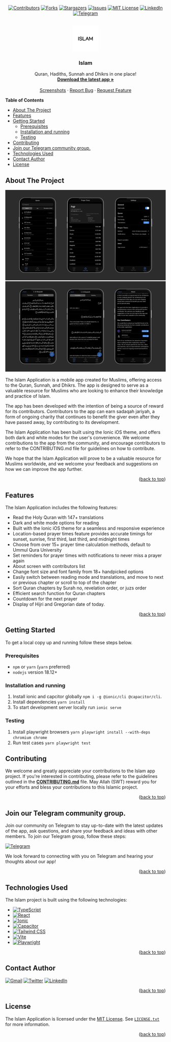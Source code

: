<a name="readme-top"></a>

<div align=center>

[![Contributors][contributors-shield]][contributors-url]
[![Forks][forks-shield]][forks-url]
[![Stargazers][stars-shield]][stars-url]
[![Issues][issues-shield]][issues-url]
[![MIT License][license-shield]][license-url]
[![LinkedIn][linkedin-shield]][linkedin-url]
[![Telegram][telegram-community-shield]][telegram-community-url]

</div>

<!-- PROJECT LOGO -->
<br />
<div align="center">
  <a href="https://github.com/Muhammed-Rahif/Islam">
    <img src="resources/icon.png" alt="Logo" width="80" height="80">
  </a>

  <h3 align="center">Islam</h3>

  <p align="center">
    Quran, Hadiths, Sunnah and Dhikrs in one place!
    <br />
    <a href="https://github.com/Muhammed-Rahif/Islam/releases/latest"><strong>Download the latest app »</strong></a>
    <br />
    <br />
    <a href="#screenshots">Screenshots</a>
    ·
    <a href="https://github.com/Muhammed-Rahif/Islam/issues">Report Bug</a>
    ·
    <a href="https://github.com/Muhammed-Rahif/Islam/issues">Request Feature</a>
  </p>
</div>

<!-- START doctoc generated TOC please keep comment here to allow auto update -->
<!-- DON'T EDIT THIS SECTION, INSTEAD RE-RUN doctoc TO UPDATE -->
**Table of Contents**

- [About The Project](#about-the-project)
- [Features](#features)
- [Getting Started](#getting-started)
  - [Prerequisites](#prerequisites)
  - [Installation and running](#installation-and-running)
  - [Testing](#testing)
- [Contributing](#contributing)
- [Join our Telegram community group.](#join-our-telegram-community-group)
- [Technologies Used](#technologies-used)
- [Contact Author](#contact-author)
- [License](#license)

<!-- END doctoc generated TOC please keep comment here to allow auto update -->

<!-- ABOUT THE PROJECT -->

## About The Project

<a name="screenshots"></a>

<div align=center>
<img src=resources/screenshots/1.png >
<img src=resources/screenshots/2.png >
</div>

<p>The Islam Application is a mobile app created for Muslims, offering access to the Quran, Sunnah, and Dhikrs. The app is designed to serve as a valuable resource for Muslims who are looking to enhance their knowledge and practice of Islam.

The app has been developed with the intention of being a source of reward for its contributors. Contributors to the app can earn sadaqah jariyah, a form of ongoing charity that continues to benefit the giver even after they have passed away, by contributing to its development.

The Islam Application has been built using the Ionic iOS theme, and offers both dark and white modes for the user's convenience. We welcome contributions to the app from the community, and encourage contributors to refer to the CONTRIBUTING.md file for guidelines on how to contribute.

We hope that the Islam Application will prove to be a valuable resource for Muslims worldwide, and we welcome your feedback and suggestions on how we can improve the app further.</p>

<p align="right">(<a href="#readme-top">back to top</a>)</p>

## Features

The Islam Application includes the following features:

- Read the Holy Quran with 147+ translations
- Dark and white mode options for reading
- Built with the Ionic iOS theme for a seamless and responsive experience
- Location-based prayer times feature provides accurate timings for sunset, sunrise, first third, last third, and midnight times
- Choose from over 15+ prayer time calculation methods, default to Ummul Qura University
- Set reminders for prayer times with notifications to never miss a prayer again
- About screen with contributors list
- Change font size and font family from 18+ handpicked options
- Easily switch between reading mode and translations, and move to next or previous chapter or scroll to top of the chapter
- Sort Quran chapters by Surah no, revelation order, or juzs order
- Efficient search function for Quran chapters
- Countdown for the next prayer
- Display of Hijri and Gregorian date of today.

<p align="right">(<a href="#readme-top">back to top</a>)</p>

## Getting Started

To get a local copy up and running follow these steps below.

### Prerequisites

- `npm` or `yarn` (`yarn` preferred)
- `nodejs` version 18.12+

### Installation and running

1. Install ionic and capcitor globally `npm i -g @ionic/cli @capacitor/cli`.
1. Install dependencies `yarn install`
1. To start development server locally run `ionic serve`

### Testing

1. Install playwright browsers `yarn playwright install --with-deps chromium chrome`
1. Run test cases `yarn playwright test`

## Contributing

We welcome and greatly appreciate your contributions to the Islam app project. If you're interested in contributing, please refer to the guidelines outlined in the [**CONTRIBUTING.md**](CONTRIBUTING.md) file. May Allah (SWT) reward you for your efforts and bless your contributions to this Islamic project.

<p align="right">(<a href="#readme-top">back to top</a>)</p>

<!-- We welcome contributions to the Islam Application! If you'd like to contribute, follow these steps:
1. Fork this repository to your GitHub account.
2. Clone the forked repository to your local machine.
3. Create a new branch for your changes using `git checkout -b <my-new-branch>`.
4. Make your changes and commit them with descriptive commit messages.
5. Push your changes to your forked repository with `git push origin <my-new-branch>`.
6. Create a pull request from your forked repository to this repository.
7. Wait for the maintainers to review your changes and merge them into the main branch. -->

## Join our Telegram community group.

Join our community on Telegram to stay up-to-date with the latest updates of the app, ask questions, and share your feedback and ideas with other members.
To join our Telegram group, follow these steps:

[![Telegram][telegram-community-shield]][telegram-community-url]

We look forward to connecting with you on Telegram and hearing your thoughts about our app!

<p align="right">(<a href="#readme-top">back to top</a>)</p>

## Technologies Used

The Islam project is built using the following technologies:

- [![TypeScript](https://img.shields.io/badge/TypeScript-007ACC?style=for-the-badge&logo=typescript&logoColor=white)](https://www.typescriptlang.org/)
- [![React][react.js]][react-url]
- [![Ionic][ionic]][ionic-url]
- [![Capacitor][capacitor]][capacitor-url]
- [![Tailwind CSS][tailwind-css]][tailwind-css-url]
- [![Vite][vite]][vite-url]
- [![Playwright][playwright]][playwright-url]

<p align="right">(<a href="#readme-top">back to top</a>)</p>

## Contact Author

[![Gmail](https://img.shields.io/badge/Gmail-rahifpalliyalil%40gmail.com-red?style=flat-square&logo=gmail)](mailto:rahifpalliyalil@gmail.com)
[![Twitter](https://img.shields.io/badge/Twitter-%40Muhammed__Rahif-blue?style=flat-square&logo=twitter)](https://twitter.com/Muhammed_Rahif)
[![LinkedIn](https://img.shields.io/badge/LinkedIn-Muhammed__Rahif-blue?style=flat-square&logo=linkedin)](https://www.linkedin.com/in/muhammed-rahif/)

<p align="right">(<a href="#readme-top">back to top</a>)</p>

## License

The Islam Application is licensed under the [MIT License](https://opensource.org/licenses/MIT). See [`LICENSE.txt`](LICENSE.txt) for more information.

<p align="right">(<a href="#readme-top">back to top</a>)</p>

[contributors-shield]: https://img.shields.io/github/contributors/Muhammed-Rahif/Islam.svg?style=for-the-badge
[contributors-url]: https://github.com/Muhammed-Rahif/Islam/graphs/contributors
[forks-shield]: https://img.shields.io/github/forks/Muhammed-Rahif/Islam.svg?style=for-the-badge
[forks-url]: https://github.com/Muhammed-Rahif/Islam/network/members
[stars-shield]: https://img.shields.io/github/stars/Muhammed-Rahif/Islam.svg?style=for-the-badge
[stars-url]: https://github.com/Muhammed-Rahif/Islam/stargazers
[issues-shield]: https://img.shields.io/github/issues/Muhammed-Rahif/Islam.svg?style=for-the-badge
[issues-url]: https://github.com/Muhammed-Rahif/Islam/issues
[license-shield]: https://img.shields.io/github/license/Muhammed-Rahif/Islam.svg?style=for-the-badge
[license-url]: https://github.com/Muhammed-Rahif/Islam/blob/master/LICENSE.txt
[linkedin-shield]: https://img.shields.io/badge/-LinkedIn-black.svg?style=for-the-badge&logo=linkedin&colorB=555
[linkedin-url]: https://www.linkedin.com/in/muhammed-rahif
[telegram-community-shield]: https://img.shields.io/badge/Join%20Us%20on-Telegram-2CA5E0?style=for-the-badge&logo=telegram&logoColor=white
[telegram-community-url]: https://t.me/islam_app_community
[react.js]: https://img.shields.io/badge/React-20232A?style=for-the-badge&logo=react&logoColor=61DAFB
[react-url]: https://reactjs.org/
[ionic]: https://img.shields.io/badge/Ionic-3880FF?style=for-the-badge&logoColor=white&logo=ionic
[ionic-url]: https://ionic.io/
[capacitor]: https://img.shields.io/badge/Capacitor-119EFF?style=for-the-badge&logoColor=white&logo=capacitor
[capacitor-url]: https://capacitorjs.com/
[daisyui]: https://img.shields.io/badge/DaisyUI-5A0EF8?style=for-the-badge&logoColor=white&logo=daisyui
[daisyui-url]: https://daisyui.com/
[tailwind-css]: https://img.shields.io/badge/Tailwind%20CSS-06B6D4?style=for-the-badge&logo=tailwind-css&logoColor=white
[tailwind-css-url]: https://tailwindcss.com/
[vite]: https://img.shields.io/badge/vite-646CFF?style=for-the-badge&logo=vite&logoColor=white
[vite-url]: https://vitejs.dev/
[playwright]: https://img.shields.io/badge/playwright-2EAD33?style=for-the-badge&logo=playwright&logoColor=white
[playwright-url]: https://playwright.dev/
